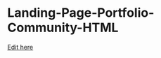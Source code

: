 # Landing-Page-Portfolio-Community-HTML

[Edit here](https://diy-pwa.dev/~/gh/emilyychau/emilyychau.github.io)
